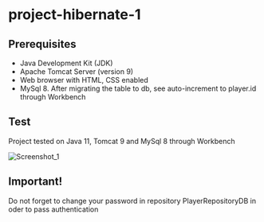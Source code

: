 # project-hibernate-1

## Prerequisites

- Java Development Kit (JDK)
- Apache Tomcat Server (version 9)
- Web browser with HTML, CSS enabled
- MySql 8. After migrating the table to db, see auto-increment to player.id through Workbench

## Test
Project tested on Java 11, Tomcat 9 and MySql 8 through Workbench

![Screenshot_1](https://github.com/nestserka/project-hibernate-1/assets/78704791/ba72596d-6a20-44ba-a22d-3c801eb82b83)



## Important!
Do not forget to change your password in repository PlayerRepositoryDB in oder to pass authentication 
